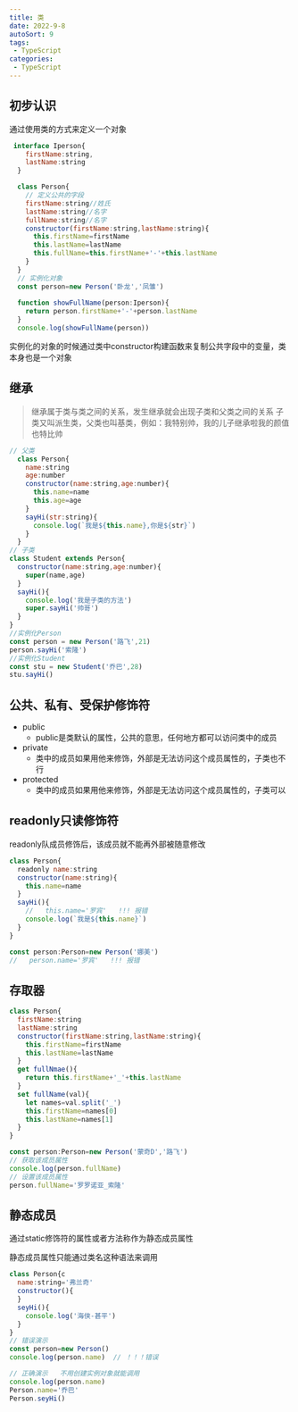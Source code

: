 ```yaml
---
title: 类
date: 2022-9-8
autoSort: 9
tags:
 - TypeScript
categories: 
 - TypeScript
---
```


## 初步认识

通过使用类的方式来定义一个对象

```js
 interface Iperson{
    firstName:string,
    lastName:string
  }

  class Person{
    // 定义公共的字段
    firstName:string//姓氏
    lastName:string//名字
    fullName:string//名字
    constructor(firstName:string,lastName:string){
      this.firstName=firstName
      this.lastName=lastName
      this.fullName=this.firstName+'-'+this.lastName
    }
  }
  // 实例化对象
  const person=new Person('卧龙','凤雏')
  
  function showFullName(person:Iperson){
    return person.firstName+'-'+person.lastName
  }
  console.log(showFullName(person))
```

实例化的对象的时候通过类中constructor构建函数来复制公共字段中的变量，类本身也是一个对象

## 继承

> 继承属于类与类之间的关系，发生继承就会出现子类和父类之间的关系
子类又叫派生类，父类也叫基类，例如：我特别帅，我的儿子继承啦我的颜值也特比帅

```js
// 父类
  class Person{
    name:string
    age:number
    constructor(name:string,age:number){
      this.name=name
      this.age=age
    }
    sayHi(str:string){
      console.log(`我是${this.name},你是${str}`)
    }
  }
// 子类
class Student extends Person{
  constructor(name:string,age:number){
    super(name,age)
  }
  sayHi(){
    console.log('我是子类的方法')
    super.sayHi('帅哥')
  }
}
//实例化Person
const person = new Person('路飞',21)
person.sayHi('索隆')
//实例化Student
const stu = new Student('乔巴',28)
stu.sayHi()
```

## 公共、私有、受保护修饰符

- public
  - public是类默认的属性，公共的意思，任何地方都可以访问类中的成员
- private
  - 类中的成员如果用他来修饰，外部是无法访问这个成员属性的，子类也不行
- protected
  - 类中的成员如果用他来修饰，外部是无法访问这个成员属性的，子类可以

## readonly只读修饰符

readonly队成员修饰后，该成员就不能再外部被随意修改

```js
class Person{
  readonly name:string
  constructor(name:string){
    this.name=name
  }
  sayHi(){
    //   this.name='罗宾'   !!! 报错
    console.log(`我是${this.name}`)
  }
}

const person:Person=new Person('娜美')
//   person.name='罗宾'   !!! 报错

```

## 存取器

```js
class Person{
  firstName:string
  lastName:string
  constructor(firstName:string,lastName:string){
    this.firstName=firstName
    this.lastName=lastName
  }
  get fullNmae(){
    return this.firstName+'_'+this.lastName
  }
  set fullName(val){
    let names=val.split('_')
    this.firstName=names[0]
    this.lastName=names[1]
  }
}

const person:Person=new Person('蒙奇D','路飞')
// 获取该成员属性
console.log(person.fullName)
// 设置该成员属性
person.fullName='罗罗诺亚_索隆'
```

## 静态成员

通过static修饰符的属性或者方法称作为静态成员属性

静态成员属性只能通过类名这种语法来调用

```js
class Person{c 
  name:string='弗兰奇'
  constructor(){
  }
  seyHi(){
    console.log('海侠-甚平')
  }
}
// 错误演示
const person=new Person()
console.log(person.name)  // ！！！错误

// 正确演示   不用创建实例对象就能调用 
console.log(person.name)
Person.name='乔巴'
Person.seyHi()
```
